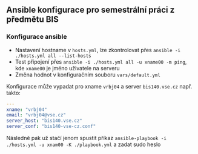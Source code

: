 ## Ansible konfigurace pro semestrální práci z předmětu BIS

### Konfigurace ansible

- Nastavení hostname v `hosts.yml`, lze zkontrolovat přes `ansible -i ./hosts.yml all --list-hosts`
- Test připojení přes `ansible -i ./hosts.yml all -u xname00 -m ping`, kde `xname00` je jméno uživatele na serveru
- Změna hodnot v konfiguračním souboru `vars/default.yml`

Konfigurace může vypadat pro xname `vrbj04` a server `bis140.vse.cz` např. takto:

```yml
---
xname: "vrbj04"
email: "vrbj04@vse.cz"
server_host: "bis140.vse.cz"
server_conf: "bis140-vse-cz.conf"
```

Následně pak už stačí jenom spustit příkaz `ansible-playbook -i ./hosts.yml -u xnam00 -K ./playbook.yml` a zadat sudo heslo